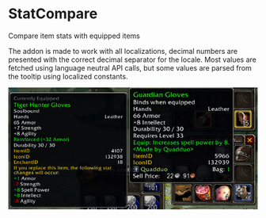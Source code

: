 # StatCompare

Compare item stats with equipped items

The addon is made to work with all localizations, decimal numbers are presented with the correct decimal separator for
the locale. Most values are fetched using language neutral API calls, but some values are parsed from the tooltip using
localized constants.

![Screenshot](https://raw.githubusercontent.com/Beast-Masters-addons/StatCompare/main/screenshots/compare.png)

